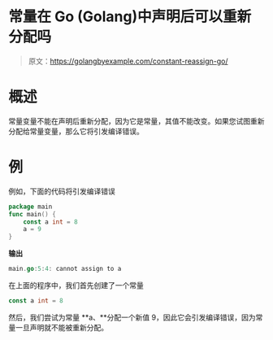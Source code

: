 # 常量在 Go (Golang)中声明后可以重新分配吗

> 原文：<https://golangbyexample.com/constant-reassign-go/>

# **概述**

常量变量不能在声明后重新分配，因为它是常量，其值不能改变。如果您试图重新分配给常量变量，那么它将引发编译错误。

# **例**

例如，下面的代码将引发编译错误

```go
package main
func main() {
    const a int = 8
    a = 9
}
```

**输出**

```go
main.go:5:4: cannot assign to a
```

在上面的程序中，我们首先创建了一个常量

```go
const a int = 8
```

然后，我们尝试为常量 **a、**分配一个新值 9，因此它会引发编译错误，因为常量一旦声明就不能被重新分配。